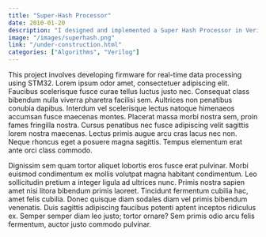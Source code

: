 ```yaml
---
title: "Super-Hash Processor"
date: 2010-01-20
description: "I designed and implemented a Super Hash Processor in Verilog integrating three standard cryptographic algorithms — MD5, SHA-1, and SHA-256."
image: "/images/superhash.png"
link: "/under-construction.html"
categories: ["Algorithms", "Verilog"]
---
```


This project involves developing firmware for real-time data processing using STM32.
Lorem ipsum odor amet, consectetuer adipiscing elit. Faucibus scelerisque fusce curae tellus luctus justo nec. Consequat class bibendum nulla viverra pharetra facilisi sem. Aultrices non penatibus conubia dapibus. Interdum vel scelerisque lectus natoque himenaeos accumsan fusce maecenas montes. Placerat massa morbi nostra sem, proin fames fringilla nostra. Cursus penatibus nec fusce adipiscing velit sagittis lorem nostra maecenas. Lectus primis augue arcu cras lacus nec non. Neque rhoncus eget a posuere magna sagittis. Tempus elementum erat ante orci class commodo.

Dignissim sem quam tortor aliquet lobortis eros fusce erat pulvinar. Morbi euismod condimentum ex mollis volutpat magna habitant condimentum. Leo sollicitudin pretium a integer ligula ad ultrices nunc. Primis nostra sapien amet nisi litora bibendum primis laoreet. Tincidunt fermentum cubilia hac, amet felis cubilia. Donec quisque diam sodales diam vel primis bibendum venenatis. Duis sagittis adipiscing faucibus potenti aptent inceptos ridiculus ex. Semper semper diam leo justo; tortor ornare? Sem primis odio arcu felis fermentum, auctor justo commodo pulvinar.
